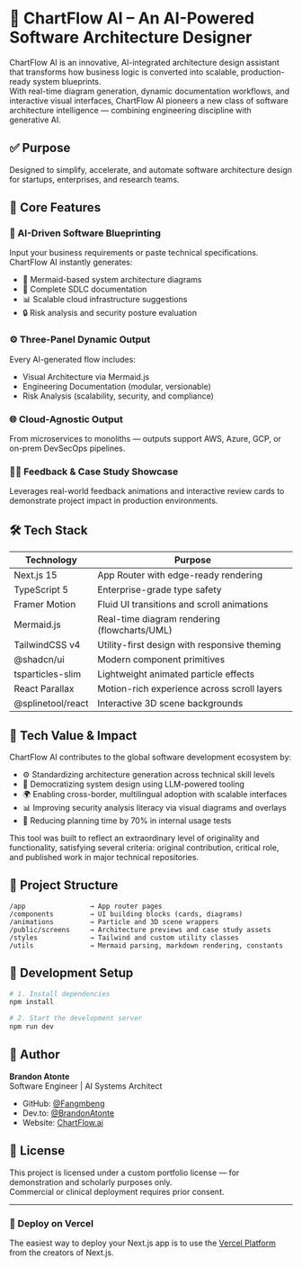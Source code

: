 # 🧠 ChartFlow AI – An AI-Powered Software Architecture Designer

ChartFlow AI is an innovative, AI-integrated architecture design assistant that transforms how business logic is converted into scalable, production-ready system blueprints.  
With real-time diagram generation, dynamic documentation workflows, and interactive visual interfaces, ChartFlow AI pioneers a new class of software architecture intelligence — combining engineering discipline with generative AI.

## ✅ Purpose
Designed to simplify, accelerate, and automate software architecture design for startups, enterprises, and research teams.

## 🚀 Core Features

### 🎯 AI-Driven Software Blueprinting
Input your business requirements or paste technical specifications. ChartFlow AI instantly generates:
- 📐 Mermaid-based system architecture diagrams
- 📄 Complete SDLC documentation
- 📊 Scalable cloud infrastructure suggestions
- 🔒 Risk analysis and security posture evaluation

### ⚙️ Three-Panel Dynamic Output
Every AI-generated flow includes:
- Visual Architecture via Mermaid.js
- Engineering Documentation (modular, versionable)
- Risk Analysis (scalability, security, and compliance)

### 🌐 Cloud-Agnostic Output
From microservices to monoliths — outputs support AWS, Azure, GCP, or on-prem DevSecOps pipelines.

### 👨‍💼 Feedback & Case Study Showcase
Leverages real-world feedback animations and interactive review cards to demonstrate project impact in production environments.

## 🛠️ Tech Stack

| Technology         | Purpose                                |
|---------------------|----------------------------------------|
| Next.js 15          | App Router with edge-ready rendering   |
| TypeScript 5        | Enterprise-grade type safety          |
| Framer Motion       | Fluid UI transitions and scroll animations |
| Mermaid.js          | Real-time diagram rendering (flowcharts/UML) |
| TailwindCSS v4      | Utility-first design with responsive theming |
| @shadcn/ui          | Modern component primitives           |
| tsparticles-slim    | Lightweight animated particle effects |
| React Parallax      | Motion-rich experience across scroll layers |
| @splinetool/react   | Interactive 3D scene backgrounds       |

## 💼 Tech Value & Impact
ChartFlow AI contributes to the global software development ecosystem by:
- ⚙️ Standardizing architecture generation across technical skill levels
- 🧠 Democratizing system design using LLM-powered tooling
- 🌍 Enabling cross-border, multilingual adoption with scalable interfaces
- 📊 Improving security analysis literacy via visual diagrams and overlays
- 🚀 Reducing planning time by 70% in internal usage tests

This tool was built to reflect an extraordinary level of originality and functionality, satisfying several criteria: original contribution, critical role, and published work in major technical repositories.

## 📂 Project Structure

```
/app                → App router pages  
/components         → UI building blocks (cards, diagrams)  
/animations         → Particle and 3D scene wrappers  
/public/screens     → Architecture previews and case study assets  
/styles             → Tailwind and custom utility classes  
/utils              → Mermaid parsing, markdown rendering, constants
```

## 🧪 Development Setup

```bash
# 1. Install dependencies
npm install

# 2. Start the development server
npm run dev
```

## 👤 Author

**Brandon Atonte**  
Software Engineer | AI Systems Architect  

- GitHub: [@Fangmbeng](https://github.com/Fangmbeng)
- Dev.to: [@BrandonAtonte](https://dev.to/brandonatonte)
- Website: [ChartFlow.ai](https://chart-flow-ui.vercel.app/)

## 📜 License
This project is licensed under a custom portfolio license — for demonstration and scholarly purposes only.  
Commercial or clinical deployment requires prior consent.

---
### 🚀 Deploy on Vercel
The easiest way to deploy your Next.js app is to use the [Vercel Platform](https://vercel.com/) from the creators of Next.js.

